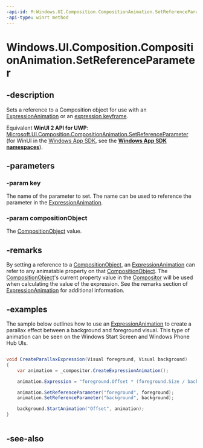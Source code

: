 ```yaml
---
-api-id: M:Windows.UI.Composition.CompositionAnimation.SetReferenceParameter(System.String,Windows.UI.Composition.CompositionObject)
-api-type: winrt method
---
```


<!-- Method syntax
public void SetReferenceParameter(System.String key, Windows.UI.Composition.CompositionObject compositionObject)
-->

# Windows.UI.Composition.CompositionAnimation.SetReferenceParameter

## -description
Sets a reference to a Composition object for use with an [ExpressionAnimation](expressionanimation.md) or an [expression keyframe](keyframeanimation_insertexpressionkeyframe_1955314135.md).

Equivalent **WinUI 2 API for UWP**: [Microsoft.UI.Composition.CompositionAnimation.SetReferenceParameter](/windows/winui/api/microsoft.ui.composition.compositionanimation.setreferenceparameter) (for WinUI in the [Windows App SDK](/windows/apps/windows-app-sdk/), see the **[Windows App SDK namespaces](/windows/windows-app-sdk/api/winrt/)**).

## -parameters
### -param key
The name of the parameter to set. The name can be used to reference the parameter in the [ExpressionAnimation](expressionanimation.md).

### -param compositionObject
The [CompositionObject](compositionobject.md) value.

## -remarks
By setting a reference to a [CompositionObject](compositionobject.md), an [ExpressionAnimation](expressionanimation.md) can refer to any animatable property on that [CompositionObject](compositionobject.md). The [CompositionObject](compositionobject.md)'s current property value in the [Compositor](compositor.md) will be used when calculating the value of the expression. See the remarks section of [ExpressionAnimation](expressionanimation.md) for additional information.

## -examples
The sample below outlines how to use an [ExpressionAnimation](expressionanimation.md) to create a parallax effect between a background and foreground visual. This type of animation can be seen on the Windows Start Screen and Windows Phone Hub UIs.

```csharp

void CreateParallaxExpression(Visual foreground, Visual background) 
{ 
    var animation = _compositor.CreateExpressionAnimation(); 

    animation.Expression = "foreground.Offset * (foreground.Size / background.Size)"; 

    animation.SetReferenceParameter("foreground", foreground); 
    animation.SetReferenceParameter("background", background); 

    background.StartAnimation("Offset", animation); 
} 
          
```



## -see-also
